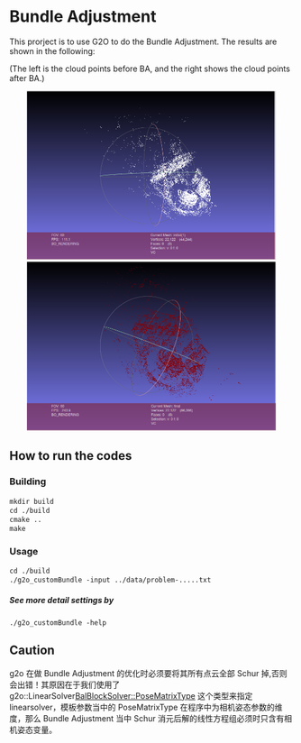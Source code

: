 # Bundle Adjustment
This prorject is to use G2O to do the Bundle Adjustment. The results are shown in the following:

(The left is the cloud points before BA, and the right shows the cloud points after BA.)

<div align="center">
<img src="https://github.com/Haotian-Zhang/Learn_SLAMBOOK/raw/master/Chapter10/g2o_custombundle/initial.png" height="300px" alt="Before BA" > 
<img src="https://github.com/Haotian-Zhang/Learn_SLAMBOOK/raw/master/Chapter10/g2o_custombundle/final.png" height="300px" alt="After BA" >
</div>

## How to run the codes

### Building
```
mkdir build
cd ./build
cmake ..
make
```

### Usage
```
cd ./build
./g2o_customBundle -input ../data/problem-.....txt
```

##### See more detail settings by
```
./g2o_customBundle -help
```

## Caution
g2o 在做 Bundle Adjustment 的优化时必须要将其所有点云全部 Schur 掉,否则会出错！其原因在于我们使用了g2o::LinearSolver<BalBlockSolver::PoseMatrixType> 这个类型来指定 linearsolver，模板参数当中的 PoseMatrixType 在程序中为相机姿态参数的维度，那么 Bundle Adjustment 当中 Schur 消元后解的线性方程组必须时只含有相机姿态变量。
